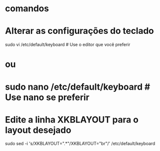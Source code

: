 # comandos
# Alterar as configurações do teclado
sudo vi /etc/default/keyboard  # Use o editor que você preferir
# ou
# sudo nano /etc/default/keyboard  # Use nano se preferir

# Edite a linha XKBLAYOUT para o layout desejado
sudo sed -i 's/XKBLAYOUT=".*"/XKBLAYOUT="br"/' /etc/default/keyboard

